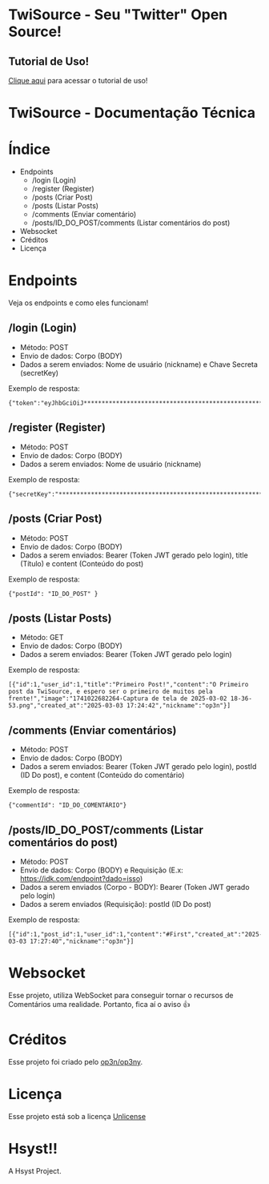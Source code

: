 # TwiSource - Seu "Twitter" Open Source!

## Tutorial de Uso!
[Clique aqui](#) para acessar o tutorial de uso!

# TwiSource - Documentação Técnica

# Índice
- Endpoints
  - /login (Login)
  - /register (Register)
  - /posts (Criar Post)
  - /posts (Listar Posts)
  - /comments (Enviar comentário)
  - /posts/ID_DO_POST/comments (Listar comentários do post)
- Websocket
- Créditos
- Licença

# Endpoints
Veja os endpoints e como eles funcionam!

## /login (Login)
- Método: POST
- Envio de dados: Corpo (BODY)
- Dados a serem enviados: Nome de usuário (nickname) e Chave Secreta (secretKey)

Exemplo de resposta:
```
{"token":"eyJhbGciOiJ*************************************************************************************************************************"}
```



## /register (Register)
- Método: POST
- Envio de dados: Corpo (BODY)
- Dados a serem enviados: Nome de usuário (nickname)

Exemplo de resposta:
```
{"secretKey":"************************************************************"}
```


## /posts (Criar Post)
- Método: POST
- Envio de dados: Corpo (BODY)
- Dados a serem enviados: Bearer (Token JWT gerado pelo login), title (Título) e content (Conteúdo do post)

Exemplo de resposta:
```
{"postId": "ID_DO_POST" }
```


## /posts (Listar Posts)
- Método: GET
- Envio de dados: Corpo (BODY)
- Dados a serem enviados: Bearer (Token JWT gerado pelo login)

Exemplo de resposta:
```
[{"id":1,"user_id":1,"title":"Primeiro Post!","content":"O Primeiro post da TwiSource, e espero ser o primeiro de muitos pela frente!","image":"1741022682264-Captura de tela de 2025-03-02 18-36-53.png","created_at":"2025-03-03 17:24:42","nickname":"op3n"}]
```


## /comments (Enviar comentários)
- Método: POST
- Envio de dados: Corpo (BODY)
- Dados a serem enviados: Bearer (Token JWT gerado pelo login), postId (ID Do post), e content (Conteúdo do comentário)

Exemplo de resposta:
```
{"commentId": "ID_DO_COMENTÁRIO"}
```

## /posts/ID_DO_POST/comments (Listar comentários do post)
- Método: POST
- Envio de dados: Corpo (BODY) e Requisição (E.x: https://idk.com/endpoint?dado=isso)
- Dados a serem enviados (Corpo - BODY): Bearer (Token JWT gerado pelo login)
- Dados a serem enviados (Requisição): postId (ID Do post)

Exemplo de resposta:
```
[{"id":1,"post_id":1,"user_id":1,"content":"#First","created_at":"2025-03-03 17:27:40","nickname":"op3n"}]
```

# Websocket
Esse projeto, utiliza WebSocket para conseguir tornar o recursos de Comentários uma realidade. Portanto, fica aí o aviso 👍

# Créditos
Esse projeto foi criado pelo [op3n/op3ny](https://github.com/op3ny).

# Licença
Esse projeto está sob a licença [Unlicense](https://github.com/Hsyst/TwiSource/blob/main/LICENSE)

# Hsyst!!
A Hsyst Project.

